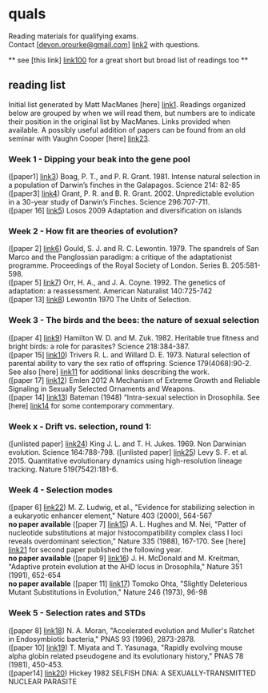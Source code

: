 # quals
Reading materials for qualifying exams.  
Contact [devon.orourke@gmail.com] [link2] with questions.  

** see [this link] [link100] for a great short but broad list of readings too **

## reading list
Initial list generated by Matt MacManes [here] [link1]. Readings organized below are grouped by when we will read them, but numbers are to indicate their position in the original list by MacManes. Links provided when available. A possibly useful addition of papers can be found from an old seminar with Vaughn Cooper [here] [link23].


### Week 1 - Dipping your beak into the gene pool
([paper1] [link3])  Boag, P. T., and P. R. Grant. 1981. Intense natural selection in a population of Darwin’s finches in the Galapagos. Science 214: 82-85  
([paper3] [link4])  Grant, P. R. and B. R. Grant. 2002. Unpredictable evolution in a 30-year study of Darwin’s Finches. Science 296:707-711.  
([paper 16] [link5])  Losos 2009 Adaptation and diversification on islands 

### Week 2 - How fit are theories of evolution?
([paper 2] [link6])  Gould, S. J. and R. C. Lewontin. 1979. The spandrels of San Marco and the Panglossian paradigm: a critique of the adaptationist programme. Proceedings of the Royal Society of London. Series B. 205:581-598.  
([paper 5] [link7])  Orr, H. A., and J. A. Coyne. 1992. The genetics of adaptation: a reassessment. American Naturalist 140:725-742  
([paper 13] [link8]) Lewontin 1970 The Units of Selection.  

### Week 3 - The birds and the bees: the nature of sexual selection
([paper 4] [link9])  Hamilton W. D. and M. Zuk. 1982. Heritable true fitness and bright birds: a role for parasites? Science 218:384-387.  
([paper 15] [link10])  Trivers R. L. and Willard D. E. 1973. Natural selection of parental ability to vary the sex ratio of offspring. Science 179(4068):90-2.  See also [here] [link11] for additional links describing the work.  
([paper 17] [link12])  Emlen 2012 A Mechanism of Extreme Growth and Reliable Signaling in Sexually Selected Ornaments and Weapons.  
([paper 14] [link13])  Bateman (1948) “Intra-sexual selection in Drosophila. See [here] [link14] for some contemporary commentary.  

### Week x - Drift vs. selection, round 1:
([unlisted paper] [link24])  King J. L. and T. H. Jukes. 1969. Non Darwinian evolution. Science 164:788-798.
([unlisted paper] [link25])  Levy S. F. et al. 2015. Quantitative evolutionary dynamics using high-resolution lineage tracking. Nature 519(7542):181-6.


### Week 4 - Selection modes
([paper 6] [link22]) M. Z. Ludwig, et al., "Evidence for stabilizing selection in a eukaryotic enhancer element," Nature 403 (2000), 564-567  
**no paper available** ([paper 7] [link15])  A. L. Hughes and M. Nei, "Patter of nucleotide substitutions at major histocompatibility complex class I loci reveals overdominant selection," Nature 335 (1988), 167-170.  See [here] [link21] for second paper published the following year.  
**no paper available** ([paper 9] [link16]) J. H. McDonald and M. Kreitman, "Adaptive protein evolution at the AHD locus in Drosophila," Nature 351 (1991), 652-654   
**no paper available** ([paper 11] [link17])  Tomoko Ohta, "Slightly Deleterious Mutant Substitutions in Evolution," Nature 246 (1973), 96-98  

### Week 5 - Selection rates and STDs
([paper 8] [link18])  N. A. Moran, "Accelerated evolution and Muller's Ratchet in Endosymbiotic bacteria," PNAS 93 (1996), 2873-2878.  
([paper 10] [link19])  T. Miyata and T. Yasunaga, "Rapidly evolving mouse alpha globin related pseudogene and its evolutionary history," PNAS 78 (1981), 450-453.  
([paper14] [link20])  Hickey 1982 SELFISH DNA: A SEXUALLY-TRANSMITTED NUCLEAR PARASITE   

[link1]:https://github.com/macmanes/MacManes_Lab_Notebook/blob/master/Matt/Quals_materials/Evolutionary_Bio_Classics.md
[link2]:mailto:devon.orourke@gmail.com

[link3]:http://biology-web.nmsu.edu/~houde/Boag%20&%20Grant%201981.pdf
[link4]:http://faculty.uca.edu/benw/biol4415/papers/GrantGrant2002b.pdf
[link5]:http://www.nature.com/nature/journal/v457/n7231/full/nature07893.html
[link6]:http://rspb.royalsocietypublishing.org/content/royprsb/205/1161/581.full.pdf
[link7]:https://www.ncbi.nlm.nih.gov/pubmed/19426041
[link8]:https://wp.biota.utoronto.ca/theseedsofscience/files/2015/05/Lewontin-1970.pdf
[link9]:http://www.eko.uj.edu.pl/ekol-ewol/Hamilton%20and%20Zuk%201982.pdf
[link10]:http://joelvelasco.net/teaching/5330/trivers73-natural_selection_sex_ratio.pdf
[link11]:http://www.geo.arizona.edu/Antevs/nats104/00lect22trivwil.html
[link12]:https://msu.edu/~idworkin/publications/Science-2012-Emlen-860-4.pdf
[link13]:http://www.nature.com/hdy/journal/v2/n3/pdf/hdy194821a.pdf
[link14]:http://www.nature.com/hdy/journal/v105/n6/pdf/hdy20108a.pdf
[link15]:https://www.ncbi.nlm.nih.gov/pubmed/3412472
[link16]:https://www.ncbi.nlm.nih.gov/pubmed/1904993
[link17]:https://www.ncbi.nlm.nih.gov/pubmed/4585855
[link18]:http://www.pnas.org/content/93/7/2873.full.pdf
[link19]:https://www.ncbi.nlm.nih.gov/pmc/articles/PMC319071/pdf/pnas00652-0473.pdf
[link20]:https://www.ncbi.nlm.nih.gov/pmc/articles/PMC1201875/pdf/519.pdf
[link21]:https://www.ncbi.nlm.nih.gov/pmc/articles/PMC286598/pdf/pnas00243-0212.pdf
[link22]:http://www.nature.com/nature/journal/v403/n6769/pdf/403564a0.pdf
[link23]:https://drive.google.com/drive/u/0/folders/0B7TbYclFEJPrZUt1UDZPN2UxcGs
[link24]:http://www.jstor.org/stable/1726670
[link25]:https://www.ncbi.nlm.nih.gov/pubmed/25731169
[link100]:http://coleoguy.github.io/reading.group/index.html
